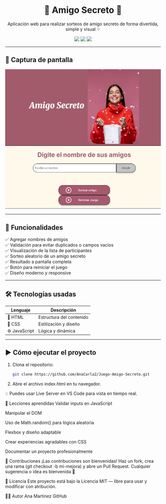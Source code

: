 <h1 align="center">🎁 Amigo Secreto 🎉</h1>

<p align="center">
  Aplicación web para realizar sorteos de amigo secreto de forma divertida, simple y visual ✨
</p>

<p align="center">
  
  <img src="https://img.shields.io/badge/HTML-5-orange?logo=html5" />
  <img src="https://img.shields.io/badge/CSS-3-blue?logo=css3" />
  <img src="https://img.shields.io/badge/JavaScript-ES6-yellow?logo=javascript" />
</p>

---

## 📸 Captura de pantalla

<div align="center">
  <img src="assets/Juago amigo secreto.JPG" alt="Vista previa de la aplicación" width="600">
</div>

---

## 🚀 Funcionalidades

✅ Agregar nombres de amigos  
✅ Validación para evitar duplicados o campos vacíos  
✅ Visualización de la lista de participantes  
✅ Sorteo aleatorio de un amigo secreto  
✅ Resultado a pantalla completa  
✅ Botón para reiniciar el juego  
✅ Diseño moderno y responsive

---

## 🛠️ Tecnologías usadas

| Lenguaje     | Descripción                |
|--------------|----------------------------|
| 🧱 HTML      | Estructura del contenido   |
| 🎨 CSS       | Estilización y diseño      |
| ⚙️ JavaScript| Lógica y dinámica          |

---

## ▶️ Cómo ejecutar el proyecto

1. Clona el repositorio:
   ```bash
   git clone https://github.com/AnaCarla2/Juego-Amigo-Secreto.git


2. Abre el archivo index.html en tu navegador.

💡 Puedes usar Live Server en VS Code para vista en tiempo real.

🧠 Lecciones aprendidas
Validar inputs en JavaScript

Manipular el DOM

Uso de Math.random() para lógica aleatoria

Flexbox y diseño adaptable

Crear experiencias agradables con CSS

Documentar un proyecto profesionalmente

🤝 Contribuciones
¡Las contribuciones son bienvenidas!
Haz un fork, crea una rama (git checkout -b mi-mejora) y abre un Pull Request.
Cualquier sugerencia o idea es bienvenida 🙌

📄 Licencia
Este proyecto está bajo la Licencia MIT — libre para usar y modificar con atribución.

👩‍💻 Autor
Ana Martinez
GitHub
